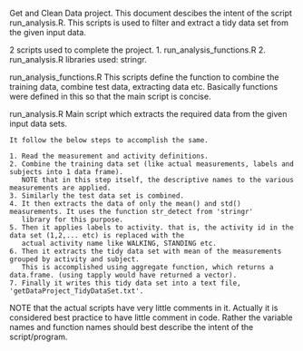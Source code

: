 Get and Clean Data project.
This document descibes the intent of the script run_analysis.R. 
This scripts is used to filter and extract a tidy data set from the given input data.

2 scripts used to complete the project.
	1. run_analysis_functions.R
	2. run_analysis.R
libraries used:
	stringr.

run_analysis_functions.R
	This scripts define the function to combine the training data, combine test data, extracting data etc.
	Basically functions were defined in this so that the main script is concise.
	
run_analysis.R
	Main script which extracts the required data from the given input data sets.
	
	It follow the below steps to accomplish the same.
	
	1. Read the measurement and activity definitions.
	2. Combine the training data set (like actual measurements, labels and subjects into 1 data frame).
	   NOTE that in this step itself, the descriptive names to the various measurements are applied.
	3. Similarly the test data set is combined.
	4. It then extracts the data of only the mean() and std() measurements. It uses the function str_detect from 'stringr'
	   library for this purpose.
	5. Then it applies labels to activity. that is, the activity id in the data set (1,2,... etc) is replaced with the 
	   actual activity name like WALKING, STANDING etc.
	6. Then it extracts the tidy data set with mean of the measurements grouped by activity and subject.
	   This is accomplished using aggregate function, which returns a data.frame. (using tapply would have returned a vector).
	7. Finally it writes this tidy data set into a text file, 'getDataProject_TidyDataSet.txt'.
	
NOTE that the actual scripts have very little comments in it.
Actually it is considered best practice to have little comment in code. Rather the variable names and function names 
should best describe the intent of the script/program.

